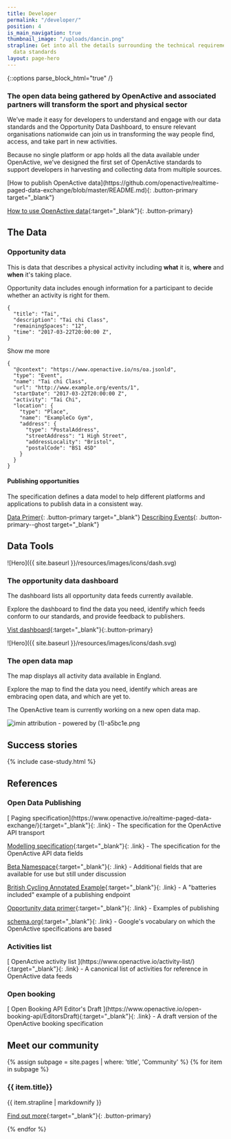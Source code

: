 ```yaml
---
title: Developer
permalink: "/developer/"
position: 4
is_main_navigation: true
thumbnail_image: "/uploads/dancin.png"
strapline: Get into all the details surrounding the technical requirements of our
  data standards
layout: page-hero
---
```


{::options parse_block_html="true" /}

<!--  ---------------->
<!-- HERO TEXT -->
<!--  ---------------->
<article>
<div class="one">

### The open data being gathered by OpenActive and associated partners will transform the sport and physical sector

We’ve made it easy for developers to understand and engage with our data standards and the Opportunity Data Dashboard, to ensure relevant organisations nationwide can join us in transforming the way people find, access, and take part in new activities.

Because no single platform or app holds all the data available under OpenActive, we’ve designed the first set of OpenActive standards to support developers in harvesting and collecting data from multiple sources.

</div>
</article>
<article>
<div class="two">
[How to publish OpenActive data](https://github.com/openactive/realtime-paged-data-exchange/blob/master/README.md){: .button-primary target="_blank"}

</div>
<div class="two">

[How to use OpenActive data](https://www.openactive.io/getting-started/){:target="_blank"}{: .button-primary}

</div>
</article>

<!--  ---------------->
<!-- CODE -->
<!--  ---------------->
<article class="title-row invert developer-data">
<h2 class="sub-heading-two">The Data</h2>
<div class="code left">

### Opportunity data

This is data that describes a physical activity including **what** it is, **where** and **when** it's taking place.

Opportunity data includes enough information for a participant to decide whether an activity is right for them.

</div>
<div class="code right">
<div class="terminal">

    {
      "title": "Tai",
      "description": "Tai chi Class",
      "remainingSpaces": "12",
      "time": "2017-03-22T20:00:00 Z",
    }

</div>

<a class="data-show button-primary">Show me more</a>

</div>

<div class="further-code left">
<div class="terminal">

    {
      "@context": "https://www.openactive.io/ns/oa.jsonld",
      "type": "Event",
      "name": "Tai chi Class",
      "url": "http://www.example.org/events/1",
      "startDate": "2017-03-22T20:00:00 Z",
      "activity": "Tai Chi",
      "location": {
        "type": "Place",
        "name": "ExampleCo Gym",
        "address": {
          "type": "PostalAddress",
          "streetAddress": "1 High Street",
          "addressLocality": "Bristol",
          "postalCode": "BS1 4SD"
        }
      }
    }

</div>
</div>
<div class="further-code right">

#### Publishing opportunities

The specification defines a data model to help different platforms and applications to publish data in a consistent way.

[Data Primer](https://www.openactive.io/opportunity-data-primer/){: .button-primary target="_blank"}
[Describing Events](https://www.openactive.io/opportunity-data-primer/#describing-events){: .button-primary--ghost target="_blank"}

</div>
</article>

<!--  ---------------->
<!-- DASHBOARD -->
<!--  ---------------->
<article class="title-row dashboard">
<h2 class="sub-heading-two">Data Tools</h2>
<div class="two tworight">

![Hero]({{ site.baseurl }}/resources/images/icons/dash.svg)

</div>
<div class="two tworight">

### The opportunity data dashboard

The dashboard lists all opportunity data feeds currently available.

Explore the dashboard to find the data you need, identify which feeds conform to our standards, and provide feedback to publishers.

[Vist dashboard](http://status.openactive.io/){:target="_blank"}{:.button-primary}

</div>
</article>
<article class="dashboard">
<div class="two tworight">

![Hero]({{ site.baseurl }}/resources/images/icons/dash.svg)

</div>
<div class="two tworight">

### The open data map

The map displays all activity data available in England.

Explore the map to find the data you need, identify which areas are embracing open data, and which are yet to.

The OpenActive team is currently working on a new open data map. 

![imin attribution - powered by (1)-a5bc1e.png](/uploads/imin%20attribution%20-%20powered%20by%20(1)-a5bc1e.png)

</div>
</article>

<!--  ---------------->
<!-- CASE STUDIES -->
<!--  ---------------->
<article class="title-row">
<h2 class="sub-heading-two margin-top">Success stories</h2>
{% include case-study.html %}
</article>

<!--  ---------------->
<!-- CALL TO ACTION -->
<!--  ---------------->

<article class=" title-row">
<h2 class="sub-heading-two">References</h2>
<div class="one">
<h3>Open Data Publishing</h3>
<p></p>
[ Paging specification](https://www.openactive.io/realtime-paged-data-exchange/){:target="_blank"}{: .link} - The specification for the OpenActive API transport

[ Modelling specification](https://www.openactive.io/modelling-opportunity-data/){:target="_blank"}{: .link} - The specification for the OpenActive API data fields

[ Beta Namespace](https://www.openactive.io/ns-beta/){:target="_blank"}{: .link} - Additional fields that are available for use but still under discussion

[ British Cycling Annotated Example](https://github.com/openactive/activation/issues/104){:target="_blank"}{: .link} - A "batteries included" example of a publishing endpoint

[ Opportunity data primer](https://www.openactive.io/opportunity-data-primer/){:target="_blank"}{: .link} - Examples of publishing

[ schema.org](http://schema.org/){:target="_blank"}{: .link} - Google's vocabulary on which the OpenActive specifications are based

<h3>Activities list</h3>
<p></p>
[ OpenActive activity list ](https://www.openactive.io/activity-list/){:target="_blank"}{: .link} - A canonical list of activities for reference in OpenActive data feeds

<h3>Open booking</h3>
<p></p>
[ Open Booking API Editor's Draft ](https://www.openactive.io/open-booking-api/EditorsDraft){:target="_blank"}{: .link} -  A draft version of the OpenActive booking specification
</div>
</article>

<!-- <article class="call_to_action title-row">
<h2 class="sub-heading-two">Resources</h2>

<div class="subgrid">
<div class="four">

### How-to guides

Molestiae corporis rerum blanditiis voluptas vel. Vero dolorum commodi laboriosam quia. Qui hic optio doloremque.

\[Discover More\]( {{ site.baseurl }}{% link how-to.md %}){:.link}

</div>
<div class="four">

### Discussions

Learn more about how we’re making opportunity data easier to access, use, and share nationwide.

\[Discover More\]( {{ site.baseurl }}{% link discussions.md %}){:.link}

</div>
<div class="four">

### References

Dive into the detail by looking through our standards documentation and best practice guidance.

\[Discover More\]( {{ site.baseurl }}/slate/build){:.link target="_blank"}

</div>
<div class="four">

### eLearning

Guidance for developers on getting started, to help you learn how to publish and use your data to benefit your organisation.

\[Discover More\]( {{ site.baseurl }}{% link e-learning.md %}){: .link }

</div>
</div>
</article>

<!--  ---------------->
<!-- COMMUNITY CALL TO ACTION -->
<!--  ---------------->
<article class="call_to_action--full-width">
<h2 class="sub-heading-two">Meet our community</h2>
<div class="one">

{% assign subpage = site.pages | where: 'title', 'Community' %}
{% for item in subpage %}

### {{ item.title}}

{{ item.strapline | markdownify }}

[Find out more](https://www.openactive.io/community/){:target="_blank"}{: .button-primary}

</div>
<figure>
<div class="mask"></div>
<div class="image" style="background: url({{ site.baseurl }}{{ item.thumbnail_image }})center center / cover no-repeat;"></div>
</figure>
{% endfor %}

</article>